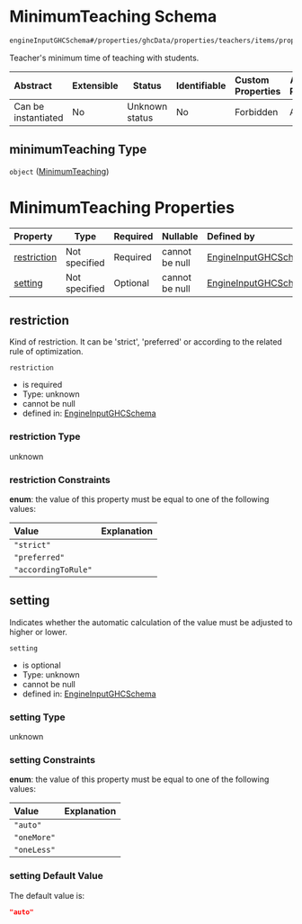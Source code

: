 # MinimumTeaching Schema

```txt
engineInputGHCSchema#/properties/ghcData/properties/teachers/items/properties/settings/items/properties/daylyOcupation/properties/minimumTeaching
```

Teacher's minimum time of teaching with students.


| Abstract            | Extensible | Status         | Identifiable | Custom Properties | Additional Properties | Access Restrictions | Defined In                                                         |
| :------------------ | ---------- | -------------- | ------------ | :---------------- | --------------------- | ------------------- | ------------------------------------------------------------------ |
| Can be instantiated | No         | Unknown status | No           | Forbidden         | Allowed               | none                | [ghc.schema.json\*](../out/ghc.schema.json "open original schema") |

## minimumTeaching Type

`object` ([MinimumTeaching](ghc-properties-ghcdata-properties-teachers-teacher-properties-settings-periodsetting-properties-daylyocupation-properties-minimumteaching.md))

# MinimumTeaching Properties

| Property                    | Type          | Required | Nullable       | Defined by                                                                                                                                                                                                                                                                                                                                                             |
| :-------------------------- | ------------- | -------- | -------------- | :--------------------------------------------------------------------------------------------------------------------------------------------------------------------------------------------------------------------------------------------------------------------------------------------------------------------------------------------------------------------- |
| [restriction](#restriction) | Not specified | Required | cannot be null | [EngineInputGHCSchema](ghc-properties-ghcdata-properties-teachers-teacher-properties-settings-periodsetting-properties-daylyocupation-properties-minimumteaching-properties-restriction.md "engineInputGHCSchema#/properties/ghcData/properties/teachers/items/properties/settings/items/properties/daylyOcupation/properties/minimumTeaching/properties/restriction") |
| [setting](#setting)         | Not specified | Optional | cannot be null | [EngineInputGHCSchema](ghc-properties-ghcdata-properties-teachers-teacher-properties-settings-periodsetting-properties-daylyocupation-properties-minimumteaching-properties-setting.md "engineInputGHCSchema#/properties/ghcData/properties/teachers/items/properties/settings/items/properties/daylyOcupation/properties/minimumTeaching/properties/setting")         |

## restriction

Kind of restriction. It can be 'strict', 'preferred' or according to the related rule of optimization.


`restriction`

-   is required
-   Type: unknown
-   cannot be null
-   defined in: [EngineInputGHCSchema](ghc-properties-ghcdata-properties-teachers-teacher-properties-settings-periodsetting-properties-daylyocupation-properties-minimumteaching-properties-restriction.md "engineInputGHCSchema#/properties/ghcData/properties/teachers/items/properties/settings/items/properties/daylyOcupation/properties/minimumTeaching/properties/restriction")

### restriction Type

unknown

### restriction Constraints

**enum**: the value of this property must be equal to one of the following values:

| Value               | Explanation |
| :------------------ | ----------- |
| `"strict"`          |             |
| `"preferred"`       |             |
| `"accordingToRule"` |             |

## setting

Indicates whether the automatic calculation of the value must be adjusted to higher or lower.


`setting`

-   is optional
-   Type: unknown
-   cannot be null
-   defined in: [EngineInputGHCSchema](ghc-properties-ghcdata-properties-teachers-teacher-properties-settings-periodsetting-properties-daylyocupation-properties-minimumteaching-properties-setting.md "engineInputGHCSchema#/properties/ghcData/properties/teachers/items/properties/settings/items/properties/daylyOcupation/properties/minimumTeaching/properties/setting")

### setting Type

unknown

### setting Constraints

**enum**: the value of this property must be equal to one of the following values:

| Value       | Explanation |
| :---------- | ----------- |
| `"auto"`    |             |
| `"oneMore"` |             |
| `"oneLess"` |             |

### setting Default Value

The default value is:

```json
"auto"
```
